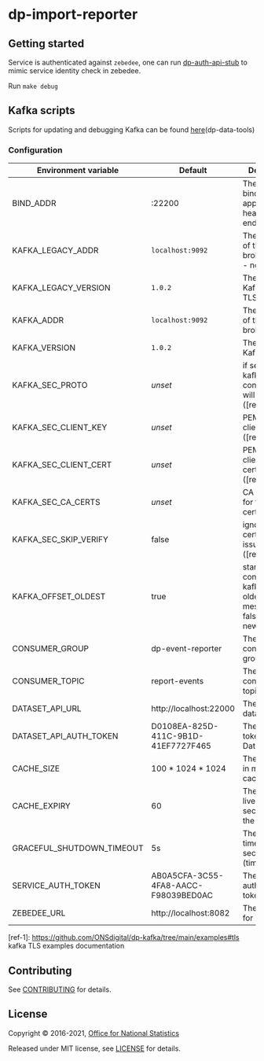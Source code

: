 # dp-import-reporter

## Getting started

Service is authenticated against `zebedee`, one can run [dp-auth-api-stub](https://github.com/ONSdigital/dp-auth-api-stub) to mimic
service identity check in zebedee.

Run `make debug`

## Kafka scripts

Scripts for updating and debugging Kafka can be found [here](https://github.com/ONSdigital/dp-data-tools)(dp-data-tools)

### Configuration

| Environment variable      | Default                              | Description
| ------------------------- | -------------------------------------| ------------------------------
| BIND_ADDR                 | :22200                               | The port to bind the application healhcheck endpoint to
| KAFKA_LEGACY_ADDR         | `localhost:9092`                     | The addresses of the kafka brokers (CSV) - non-TLS
| KAFKA_LEGACY_VERSION      | `1.0.2`                              | The version of Kafka - non-TLS
| KAFKA_ADDR                | `localhost:9092`                     | The addresses of the kafka brokers (CSV)
| KAFKA_VERSION             | `1.0.2`                              | The version of Kafka
| KAFKA_SEC_PROTO           | _unset_                              | if set to `TLS`, kafka connections will use TLS ([ref-1])
| KAFKA_SEC_CLIENT_KEY      | _unset_                              | PEM for the client key ([ref-1])
| KAFKA_SEC_CLIENT_CERT     | _unset_                              | PEM for the client certificate ([ref-1])
| KAFKA_SEC_CA_CERTS        | _unset_                              | CA cert chain for the server cert ([ref-1])
| KAFKA_SEC_SKIP_VERIFY     | false                                | ignores server certificate issues if `true` ([ref-1])
| KAFKA_OFFSET_OLDEST       | true                                 | start consuming kafka topics at oldest message (if false, starts at newest)
| CONSUMER_GROUP            | dp-event-reporter                    | The kafka consumer group
| CONSUMER_TOPIC            | report-events                        | The kafka consumer topic
| DATASET_API_URL           | http://localhost:22000               | The URL of the dataset API
| DATASET_API_AUTH_TOKEN    | D0108EA-825D-411C-9B1D-41EF7727F465  | The Auth token for the Dataset API
| CACHE_SIZE                | 100 * 1024 * 1024                    | The size of the in memory cache
| CACHE_EXPIRY              | 60                                   | The time to live (in seconds) of the cache
| GRACEFUL_SHUTDOWN_TIMEOUT | 5s                                   | The shutdown timeout in seconds (time.Duration)
| SERVICE_AUTH_TOKEN        | AB0A5CFA-3C55-4FA8-AACC-F98039BED0AC | The service authorization token
| ZEBEDEE_URL               | http://localhost:8082                | The host name for Zebedee

[ref-1]: https://github.com/ONSdigital/dp-kafka/tree/main/examples#tls kafka TLS examples documentation

## Contributing

See [CONTRIBUTING](CONTRIBUTING.md) for details.

## License

Copyright © 2016-2021, [Office for National Statistics](https://www.ons.gov.uk)

Released under MIT license, see [LICENSE](LICENSE.md) for details.
